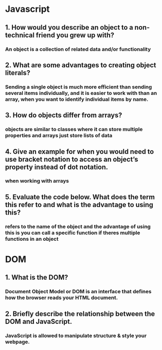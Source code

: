 # Javascript
## 1. How would you describe an object to a non-technical friend you grew up with?
### An object is a collection of related data and/or functionality
## 2. What are some advantages to creating object literals?
### Sending a single object is much more efficient than sending several items individually, and it is easier to work with than an array, when you want to identify individual items by name.
## 3. How do objects differ from arrays?
### objects are similar to classes where it can store multiple properties and arrays just store lists of data
## 4. Give an example for when you would need to use bracket notation to access an object’s property instead of dot notation.
### when working with arrays
## 5. Evaluate the code below. What does the term this refer to and what is the advantage to using this?
### refers to the name of the object and the advantage of using this is you can call a specific function if theres multiple functions in an object

# DOM
## 1. What is the DOM?
### Document Object Model or DOM is an interface that defines how the browser reads your HTML document. 
## 2. Briefly describe the relationship between the DOM and JavaScript.
### JavaScript is allowed to manipulate structure & style your webpage.
